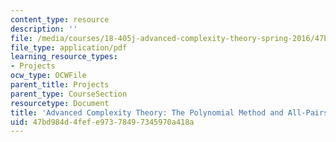 ```yaml
---
content_type: resource
description: ''
file: /media/courses/18-405j-advanced-complexity-theory-spring-2016/47bd984d4fefe97378497345970a418a_MIT18_405JS16_PolynomialMethod.pdf
file_type: application/pdf
learning_resource_types:
- Projects
ocw_type: OCWFile
parent_title: Projects
parent_type: CourseSection
resourcetype: Document
title: 'Advanced Complexity Theory: The Polynomial Method and All-Pairs Shortest Paths'
uid: 47bd984d-4fef-e973-7849-7345970a418a
---
```

